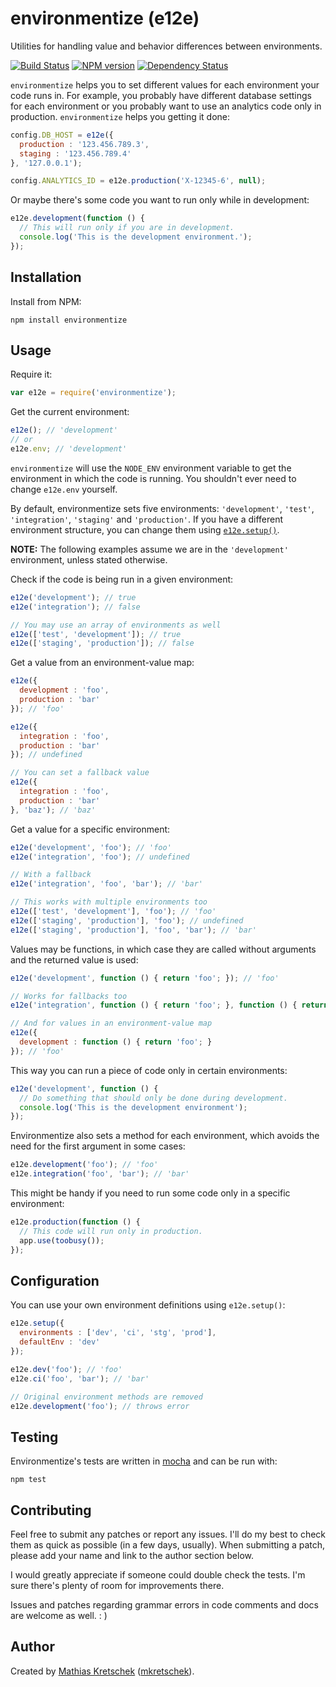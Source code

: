 environmentize (e12e)
=====================

Utilities for handling value and behavior differences between environments.

[![Build Status](https://travis-ci.org/mkretschek/node-environmentize.png?branch=master)](https://travis-ci.org/mkretschek/node-environmentize)
[![NPM version](https://badge.fury.io/js/environmentize.png)](http://badge.fury.io/js/environmentize)
[![Dependency Status](https://gemnasium.com/mkretschek/node-environmentize.png)](https://gemnasium.com/mkretschek/node-environmentize)

`environmentize` helps you to set different values for each environment
your code runs in. For example, you probably have different database
settings for each environment or you probably want to use an analytics
code only in production. `environmentize` helps you getting it done:

```javascript
config.DB_HOST = e12e({
  production : '123.456.789.3',
  staging : '123.456.789.4'
}, '127.0.0.1');

config.ANALYTICS_ID = e12e.production('X-12345-6', null);
```

Or maybe there's some code you want to run only while in development:

```javascript
e12e.development(function () {
  // This will run only if you are in development.
  console.log('This is the development environment.');
});
```


Installation
------------

Install from NPM:

    npm install environmentize


Usage
-----

Require it:

```js
var e12e = require('environmentize');
```

Get the current environment:

```js
e12e(); // 'development'
// or
e12e.env; // 'development'
```

`environmentize` will use the `NODE_ENV` environment variable
to get the environment in which the code is running. You shouldn't ever
need to change `e12e.env` yourself.

By default, environmentize sets five environments: `'development'`, `'test'`,
`'integration'`, `'staging'` and `'production'`. If you have a different
environment structure, you can change them using
[`e12e.setup()`](#configuration).

**NOTE:** The following examples assume we are in the `'development'`
environment, unless stated otherwise.

Check if the code is being run in a given environment:

```js
e12e('development'); // true
e12e('integration'); // false

// You may use an array of environments as well
e12e(['test', 'development']); // true
e12e(['staging', 'production']); // false
```

Get a value from an environment-value map:

```js
e12e({
  development : 'foo',
  production : 'bar'
}); // 'foo'

e12e({
  integration : 'foo',
  production : 'bar'
}); // undefined

// You can set a fallback value
e12e({
  integration : 'foo',
  production : 'bar'
}, 'baz'); // 'baz'
```

Get a value for a specific environment:

```js
e12e('development', 'foo'); // 'foo'
e12e('integration', 'foo'); // undefined

// With a fallback
e12e('integration', 'foo', 'bar'); // 'bar'

// This works with multiple environments too
e12e(['test', 'development'], 'foo'); // 'foo'
e12e(['staging', 'production'], 'foo'); // undefined
e12e(['staging', 'production'], 'foo', 'bar'); // 'bar'
```

Values may be functions, in which case they are called without arguments
and the returned value is used:

```js
e12e('development', function () { return 'foo'; }); // 'foo'

// Works for fallbacks too
e12e('integration', function () { return 'foo'; }, function () { return 'bar'; }); // 'bar'

// And for values in an environment-value map
e12e({
  development : function () { return 'foo'; }
}); // 'foo'
```

This way you can run a piece of code only in certain environments:

```js
e12e('development', function () {
  // Do something that should only be done during development.
  console.log('This is the development environment');
});
```

Environmentize also sets a method for each environment, which avoids the
need for the first argument in some cases:

```js
e12e.development('foo'); // 'foo'
e12e.integration('foo', 'bar'); // 'bar'
```

This might be handy if you need to run some code only in a specific 
environment:

```js
e12e.production(function () {
  // This code will run only in production.
  app.use(toobusy());
});
```


Configuration
-------------

You can use your own environment definitions using `e12e.setup()`:

```js
e12e.setup({
  environments : ['dev', 'ci', 'stg', 'prod'],
  defaultEnv : 'dev'
});

e12e.dev('foo'); // 'foo'
e12e.ci('foo', 'bar'); // 'bar'

// Original environment methods are removed
e12e.development('foo'); // throws error
```


Testing
--------

Environmentize's tests are written in [mocha][] and can be run with:

    npm test


Contributing
------------

Feel free to submit any patches or report any issues. I'll do my best to 
check them as quick as possible (in a few days, usually). When submitting a
patch, please add your name and link to the author section below.

I would greatly appreciate if someone could double check the tests. I'm
sure there's plenty of room for improvements there.

Issues and patches regarding grammar errors in code comments and docs are
welcome as well. : )


Author
------

Created by [Mathias Kretschek][mathias] ([mkretschek][]).


[mathias]: http://mathias.ms
[mkretschek]: https://github.com/mkretschek
[mocha]: https://github.com/visionmedia/mocha

